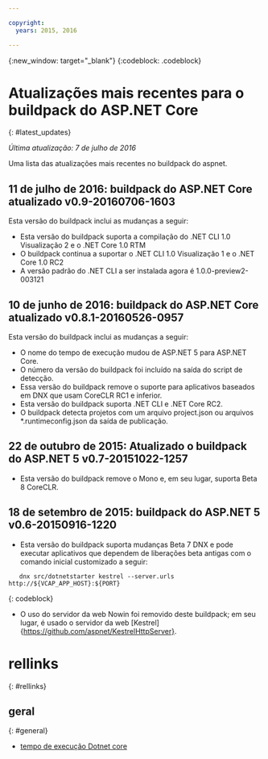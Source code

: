 ```yaml
---

copyright:
  years: 2015, 2016

---
```


{:new_window: target="_blank"}
{:codeblock: .codeblock}

# Atualizações mais recentes para o buildpack do ASP.NET Core
{: #latest_updates}

*Última atualização: 7 de julho de 2016*

Uma lista das atualizações mais recentes no buildpack do aspnet.

## 11 de julho de 2016: buildpack do ASP.NET Core atualizado v0.9-20160706-1603

Esta versão do buildpack inclui as mudanças a seguir:

* Esta versão do buildpack suporta a compilação do .NET CLI 1.0 Visualização 2 e o .NET Core 1.0 RTM
* O buildpack continua a suportar o .NET CLI 1.0 Visualização 1 e o .NET Core 1.0 RC2
* A versão padrão do .NET CLI a ser instalada agora é 1.0.0-preview2-003121

## 10 de junho de 2016: buildpack do ASP.NET Core atualizado v0.8.1-20160526-0957

Esta versão do buildpack inclui as mudanças a seguir:

* O nome do tempo de execução mudou de ASP.NET 5 para ASP.NET Core.
* O número da versão do buildpack foi incluído na saída do script de detecção.
* Essa versão do buildpack remove o suporte para aplicativos baseados em DNX que usam CoreCLR RC1 e inferior.
* Esta versão do buildpack suporta .NET CLI e .NET Core RC2.
* O buildpack detecta projetos com um arquivo project.json ou arquivos *.runtimeconfig.json da saída de publicação.

## 22 de outubro de 2015: Atualizado o buildpack do ASP.NET 5 v0.7-20151022-1257

* Esta versão do buildpack remove o Mono e, em seu lugar, suporta Beta 8 CoreCLR.

## 18 de setembro de 2015: buildpack do ASP.NET 5 v0.6-20150916-1220

* Esta versão do buildpack suporta mudanças Beta 7 DNX e pode executar aplicativos que dependem de liberações beta antigas
com o comando inicial customizado a seguir:

```
   dnx src/dotnetstarter kestrel --server.urls http://${VCAP_APP_HOST}:${PORT}
```
{: codeblock}

* O uso do servidor da web Nowin foi removido deste buildpack; em seu lugar, é usado o servidor da web [Kestrel]{https://github.com/aspnet/KestrelHttpServer}.

# rellinks
{: #rellinks}
## geral
{: #general}
* [tempo de execução Dotnet core](index.html)
